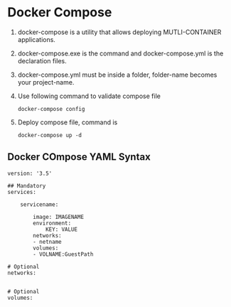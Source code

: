 # Docker Compose

1. docker-compose is a utility that allows deploying MUTLI-CONTAINER applications.
2. docker-compose.exe is the command and docker-compose.yml is the declaration files.
3. docker-compose.yml must be inside a folder, folder-name becomes your project-name.
4. Use following command to validate compose file

    `docker-compose config`

5.  Deploy compose file, command is

    `docker-compose up -d`
    
## Docker COmpose YAML Syntax

```
version: '3.5'

## Mandatory
services:

    servicename:

        image: IMAGENAME
        environment:
            KEY: VALUE
        networks:
        - netname
        volumes:
        - VOLNAME:GuestPath

# Optional
networks:


# Optional
volumes:
```